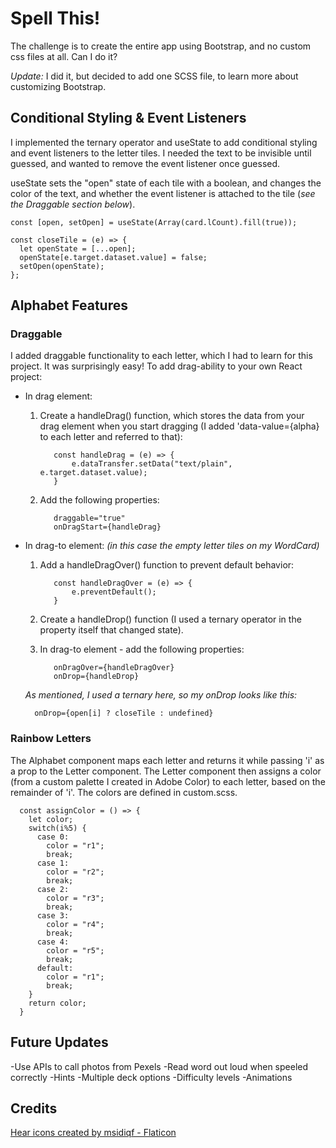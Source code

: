 # Spell This!

The challenge is to create the entire app using Bootstrap, and no custom css files at all. Can I do it?

*Update:* I did it, but decided to add one SCSS file, to learn more about customizing Bootstrap.

## Conditional Styling & Event Listeners

I implemented the ternary operator and useState to add conditional styling and 
event listeners to the letter tiles. I needed the text to be invisible 
until guessed, and wanted to remove the event listener once guessed.

useState sets the "open" state of each tile with a boolean, and
changes the color of the text, and whether the event listener is
attached to the tile (*see the Draggable section below*). 

``` 
const [open, setOpen] = useState(Array(card.lCount).fill(true));

const closeTile = (e) => {
  let openState = [...open];
  openState[e.target.dataset.value] = false;
  setOpen(openState);
};
```

## Alphabet Features

### Draggable

I added draggable functionality to each letter, which I had to learn for this project. It was surprisingly easy! To add drag-ability to your own React project:

- In drag element:
  1. Create a handleDrag() function, which stores the data from your drag element when you start dragging (I added 'data-value={alpha} to each letter and referred to that):

            const handleDrag = (e) => {
                e.dataTransfer.setData("text/plain", e.target.dataset.value);
            }

  2. Add the following properties:

            draggable="true"
            onDragStart={handleDrag}

- In drag-to element: *(in this case the empty letter tiles on my WordCard)*
  1. Add a  handleDragOver() function to prevent default behavior:

            const handleDragOver = (e) => {
                e.preventDefault();
            }

  2. Create a handleDrop() function (I used a ternary operator in the property itself that changed state).

  3. In drag-to element - add the following properties:

            onDragOver={handleDragOver}
            onDrop={handleDrop}

    *As mentioned, I used a ternary here, so my onDrop looks like this:*

        onDrop={open[i] ? closeTile : undefined}


### Rainbow Letters

The Alphabet component maps each letter and returns it while passing 'i' as a prop to the Letter component. The Letter component then assigns a color (from a custom palette I created in Adobe Color) to each letter, based on the remainder of 'i'. The colors are defined in custom.scss.

```
  const assignColor = () => {
    let color;
    switch(i%5) {
      case 0: 
        color = "r1";
        break;
      case 1: 
        color = "r2";
        break;
      case 2: 
        color = "r3";
        break;
      case 3: 
        color = "r4";
        break;
      case 4: 
        color = "r5";
        break;
      default:
        color = "r1";
        break;
    } 
    return color;
  }
```


## Future Updates
-Use APIs to call photos from Pexels
-Read word out loud when speeled correctly
-Hints
-Multiple deck options
-Difficulty levels
-Animations

## Credits
<a href="https://www.flaticon.com/free-icons/hear" title="hear icons">Hear icons created by msidiqf - Flaticon</a>